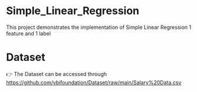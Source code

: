 # Simple_Linear_Regression
This project demonstrates the implementation of Simple Linear Regression 1 feature and 1 label
# Dataset
👉 The Dataset can be accessed through https://github.com/ybifoundation/Dataset/raw/main/Salary%20Data.csv
